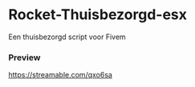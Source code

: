 # Rocket-Thuisbezorgd-esx
Een thuisbezorgd script voor Fivem

### Preview
https://streamable.com/qxo6sa
